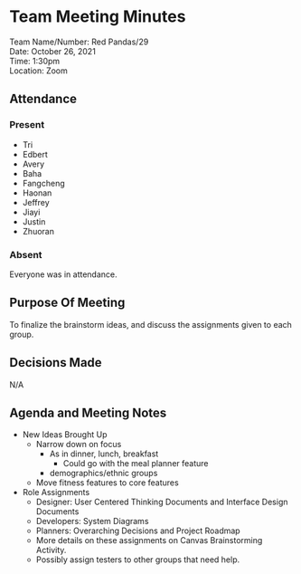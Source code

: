 # Team Meeting Minutes
Team Name/Number: Red Pandas/29  
Date: October 26, 2021  
Time: 1:30pm  
Location: Zoom  

## Attendance

### Present
- Tri
- Edbert
- Avery
- Baha
- Fangcheng
- Haonan
- Jeffrey
- Jiayi
- Justin
- Zhuoran

### Absent
Everyone was in attendance.

## Purpose Of Meeting
To finalize the brainstorm ideas, and discuss the assignments given to each group.

## Decisions Made
N/A

## Agenda and Meeting Notes
- New Ideas Brought Up
  - Narrow down on focus
    - As in dinner, lunch, breakfast
      - Could go with the meal planner feature
    - demographics/ethnic groups
  - Move fitness features to core features
- Role Assignments
  - Designer: User Centered Thinking Documents and Interface Design Documents
  - Developers: System Diagrams
  - Planners: Overarching Decisions and Project Roadmap
  - More details on these assignments on Canvas Brainstorming Activity.
  - Possibly assign testers to other groups that need help.
